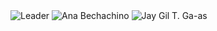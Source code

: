 
<img src="images/MAEEE.jpeg" alt="Leader">
<img src="images/ANAAA.jpeg" alt="Ana Bechachino">
<img src="images/Gaas.jpeg" alt="Jay Gil T. Ga-as">
